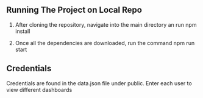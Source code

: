 ## Running The Project on Local Repo

1. After cloning the repository, navigate into the main directory an run npm install

2. Once all the dependencies are downloaded, run the command npm run start

## Credentials

Credentials are found in the data.json file under public. Enter each user to view different dashboards
